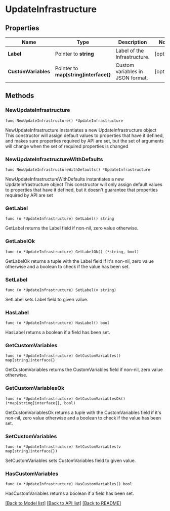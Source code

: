 # UpdateInfrastructure

## Properties

Name | Type | Description | Notes
------------ | ------------- | ------------- | -------------
**Label** | Pointer to **string** | Label of the Infrastructure. | [optional] 
**CustomVariables** | Pointer to **map[string]interface{}** | Custom variables in JSON format. | [optional] 

## Methods

### NewUpdateInfrastructure

`func NewUpdateInfrastructure() *UpdateInfrastructure`

NewUpdateInfrastructure instantiates a new UpdateInfrastructure object
This constructor will assign default values to properties that have it defined,
and makes sure properties required by API are set, but the set of arguments
will change when the set of required properties is changed

### NewUpdateInfrastructureWithDefaults

`func NewUpdateInfrastructureWithDefaults() *UpdateInfrastructure`

NewUpdateInfrastructureWithDefaults instantiates a new UpdateInfrastructure object
This constructor will only assign default values to properties that have it defined,
but it doesn't guarantee that properties required by API are set

### GetLabel

`func (o *UpdateInfrastructure) GetLabel() string`

GetLabel returns the Label field if non-nil, zero value otherwise.

### GetLabelOk

`func (o *UpdateInfrastructure) GetLabelOk() (*string, bool)`

GetLabelOk returns a tuple with the Label field if it's non-nil, zero value otherwise
and a boolean to check if the value has been set.

### SetLabel

`func (o *UpdateInfrastructure) SetLabel(v string)`

SetLabel sets Label field to given value.

### HasLabel

`func (o *UpdateInfrastructure) HasLabel() bool`

HasLabel returns a boolean if a field has been set.

### GetCustomVariables

`func (o *UpdateInfrastructure) GetCustomVariables() map[string]interface{}`

GetCustomVariables returns the CustomVariables field if non-nil, zero value otherwise.

### GetCustomVariablesOk

`func (o *UpdateInfrastructure) GetCustomVariablesOk() (*map[string]interface{}, bool)`

GetCustomVariablesOk returns a tuple with the CustomVariables field if it's non-nil, zero value otherwise
and a boolean to check if the value has been set.

### SetCustomVariables

`func (o *UpdateInfrastructure) SetCustomVariables(v map[string]interface{})`

SetCustomVariables sets CustomVariables field to given value.

### HasCustomVariables

`func (o *UpdateInfrastructure) HasCustomVariables() bool`

HasCustomVariables returns a boolean if a field has been set.


[[Back to Model list]](../README.md#documentation-for-models) [[Back to API list]](../README.md#documentation-for-api-endpoints) [[Back to README]](../README.md)


